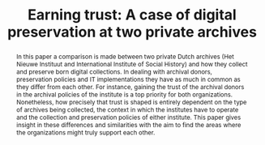 ---
abstract: In this paper a comparison is made between two private Dutch archives (Het
  Nieuwe Instituut and International Institute of Social History) and how they collect
  and preserve born digital collections. In dealing with archival donors, preservation
  policies and IT implementations they have as much in common as they differ from
  each other. For instance, gaining the trust of the archival donors in the archival
  policies of the institute is a top priority for both organizations. Nonetheless,
  how precisely that trust is shaped is entirely dependent on the type of archives
  being collected, the context in which the institutes have to operate and the collection
  and preservation policies of either institute. This paper gives insight in these
  differences and similarities with the aim to find the areas where the organizations
  might truly support each other.
creators:
- Ras, Marcel
- Gillesse, Robert
date: null
document_url: https://services.phaidra.univie.ac.at/api/object/o:923640/download
grand_parent: iPRES
institutions: []
keywords:
- boston
landing_page_url: https://phaidra.univie.ac.at/o:923640
language: eng
layout: publication
license: CC BY 4.0 International
notes_url: null
parent: iPRES 2018
presentation_url: null
publication_type: paper
size: 119150
source_name: iPRES
title: 'Earning trust: A case of digital preservation at two private archives'
year: 2018
---